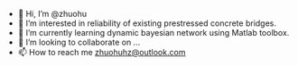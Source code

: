 - 👋 Hi, I’m @zhuohu
- 👀 I’m interested in reliability of existing prestressed concrete bridges.
- 🌱 I’m currently learning dynamic bayesian network using Matlab toolbox.
- 💞️ I’m looking to collaborate on ...
- 📫 How to reach me zhuohuhz@outlook.com

<!---
zhuohu/zhuohu is a ✨ special ✨ repository because its `README.md` (this file) appears on your GitHub profile.
You can click the Preview link to take a look at your changes.
--->
